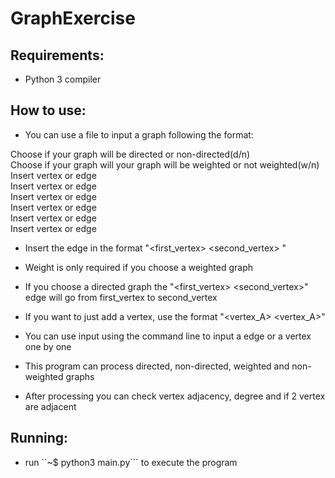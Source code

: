 # GraphExercise

## Requirements:
- Python 3 compiler

## How to use:
- You can use a file to input a graph following the format:
 
 Choose if your graph will be directed or non-directed(d/n)                   
 Choose if your graph will your graph will be weighted or not weighted(w/n)    
 Insert vertex or edge                                                                  
 Insert vertex or edge                                                                                                               
 Insert vertex or edge                                                                                           
 Insert vertex or edge                                                                                           
 Insert vertex or edge                                                                                           
 Insert vertex or edge                                                                                         

- Insert the edge in the format "<first_vertex> <second_vertex> <weight>" 
- Weight is only required if you choose a weighted graph
- If you choose a directed graph the "<first_vertex> <second_vertex>" edge will go from first_vertex to second_vertex
- If you want to just add a vertex, use the format "<vertex_A> <vertex_A>"

 - You can use input using the command line to input a edge or a vertex one by one
 - This program can process directed, non-directed, weighted and non-weighted graphs
 - After processing you can check vertex adjacency, degree and if 2 vertex are adjacent

 ## Running:
 - run ``~$ python3 main.py``` to execute the program
